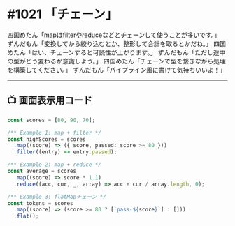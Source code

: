 # #1021 「チェーン」

四国めたん「mapはfilterやreduceなどとチェーンして使うことが多いです。」
ずんだもん「変換してから絞り込むとか、整形して合計を取るとかだね。」
四国めたん「はい、チェーンすると可読性が上がります。」
ずんだもん「ただし途中の型がどう変わるか意識しよう。」
四国めたん「チェーンで型を繋ぎながら処理を構築してください。」
ずんだもん「パイプライン風に書けて気持ちいいよ！」

---

## 📺 画面表示用コード

```typescript
const scores = [80, 90, 70];

/** Example 1: map + filter */
const highScores = scores
  .map((score) => ({ score, passed: score >= 80 }))
  .filter((entry) => entry.passed);

/** Example 2: map + reduce */
const average = scores
  .map((score) => score * 1.1)
  .reduce((acc, cur, _, array) => acc + cur / array.length, 0);

/** Example 3: flatMapチェーン */
const tokens = scores
  .map((score) => (score >= 80 ? [`pass-${score}`] : []))
  .flat();
```
